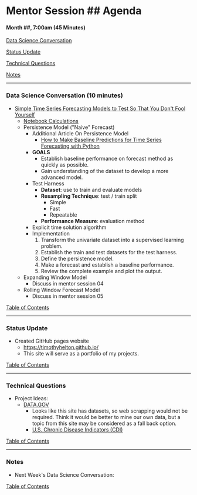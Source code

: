 # Mentor Session ## Agenda

#### Month ##, 7:00am (45 Minutes)


[Data Science Conversation](#ds_converstation)

[Status Update](#status_update)

[Technical Questions](#technical_questions)

[Notes](#notes)


---
### <a name="ds_conversation"></a> Data Science Conversation (10 minutes)
- [Simple Time Series Forecasting Models to Test So That You Don't Fool Yourself](http://machinelearningmastery.com/simple-time-series-forecasting-models/)
    - [Notebook Calculations](../notebooks/Time_Series_Forcasting.ipynb)
    - Persistence Model ("Naive" Forecast)
        - Additional Article On Persistence Model
            - [How to Make Baseline Predictions for Time Series Forecasting with Python](http://machinelearningmastery.com/persistence-time-series-forecasting-with-python/)
        - **GOALS**
            - Establish baseline performance on forecast method as quickly 
            as possible.
            - Gain understanding of the dataset to develop a more advanced 
            model.
        - Test Harness
            - **Dataset**: use to train and evaluate models
            - **Resampling Technique**: test / train split
                - Simple
                - Fast
                - Repeatable
            - **Performance Measure**: evaluation method
        - Explicit time solution algorithm
        - Implementation
            1. Transform the univariate dataset into a supervised learning 
            problem.
            1. Establish the train and test datasets for the test harness.
            1. Define the persistence model.
            1. Make a forecast and establish a baseline performance.
            1. Review the complete example and plot the output.
    - Expanding Window Model
        - Discuss in mentor session 04
    - Rolling Window Forecast Model
        - Discuss in mentor session 05

[Table of Contents](#toc)


---
### <a name="status_update"></a> Status Update
- Created GitHub pages website
    - https://timothyhelton.github.io/
    - This site will serve as a portfolio of my projects.

[Table of Contents](#toc)


---
### <a name="technical_questions"></a> Technical Questions 
- Project Ideas:
    - [DATA.GOV](https://www.data.gov/)
        - Looks like this site has datasets, so web scrapping would not be 
        required.  Think it would be better to mine our own data, but a 
        topic from this site may be considered as a fall back option.
        - [U.S. Chronic Disease Indicators (CDI)](https://catalog.data.gov/dataset/u-s-chronic-disease-indicators-cdi-e50c9)
        

[Table of Contents](#toc)


---
### <a name="notes"></a> Notes
- Next Week's Data Science Conversation: 

[Table of Contents](#toc)

